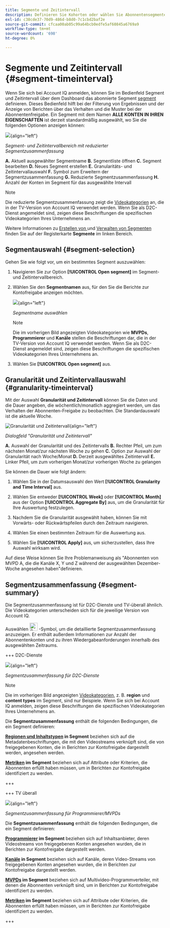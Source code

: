 ```yaml
---
title: Segmente und Zeitintervall
description: Definieren Sie Kohorten oder wählen Sie Abonnentensegmente aus, um die Möglichkeiten zur Kontofreigabe und die Muster Ihrer Kanal-Viewer für die Verwendung grafischer Tools und Berichte in Account IQ zu messen.
exl-id: c38cde37-70d9-486d-b8d0-7c1cbd2baf2e
source-git-commit: cfcaa00ab05c99a64bcb0edfe5af60845a6769a9
workflow-type: tm+mt
source-wordcount: '698'
ht-degree: 0%

---
```



# Segmente und Zeitintervall {#segment-timeinterval}

Wenn Sie sich bei Account IQ anmelden, können Sie im Bedienfeld Segment und Zeitintervall über dem Dashboard das abonnierte Segment [segment](product-concepts.md#segmet-def) definieren. Dieses Bedienfeld hilft bei der Filterung von Ergebnissen und der Anzeige von Berichten über das Verhalten und die Muster bei der Abonnentenfreigabe. Ein Segment mit dem Namen **ALLE KONTEN IN IHREN EIGENSCHAFTEN** ist derzeit standardmäßig ausgewählt, wo Sie die folgenden Optionen anzeigen können:

![](assets/new-segment-selector-collapsed.png){align="left"}

*Segment- und Zeitintervallbereich mit reduzierter Segmentzusammenfassung*

**A.** Aktuell ausgewählter Segmentname **B.** Segmentliste öffnen **C.** Segment bearbeiten **D.** Neues Segment erstellen **E.** Granularitäts- und Zeitintervallauswahl **F.** Symbol zum Erweitern der Segmentzusammenfassung **G.** Reduzierte Segmentzusammenfassung **H.** Anzahl der Konten im Segment für das ausgewählte Intervall

>[!NOTE]
>
> Die reduzierte Segmentzusammenfassung zeigt die [Videokategorien](product-concepts.md#video-category-def) an, die in der TV-Version von Account IQ verwendet werden. Wenn Sie als D2C-Dienst angemeldet sind, zeigen diese Beschriftungen die spezifischen Videokategorien Ihres Unternehmens an.

Weitere Informationen zu [Erstellen von ](work-with-segments.md#create-new-segment) und [Verwalten von Segmenten](work-with-segments.md#manage-segment) finden Sie auf der Registerkarte **Segmente** im linken Bereich.

## Segmentauswahl {#segment-selection}

Gehen Sie wie folgt vor, um ein bestimmtes Segment auszuwählen:

1. Navigieren Sie zur Option **[!UICONTROL Open segment]** im Segment- und Zeitintervallbereich.
1. Wählen Sie den **Segmentnamen** aus, für den Sie die Berichte zur Kontofreigabe anzeigen möchten.

   ![](assets/open-segment.png){align="left"}

   *Segmentname auswählen*

   >[!NOTE]
   >
   > Die im vorherigen Bild angezeigten Videokategorien wie **MVPDs**, **Programmierer** und **Kanäle** stellen die Beschriftungen dar, die in der TV-Version von Account IQ verwendet werden. Wenn Sie als D2C-Dienst angemeldet sind, zeigen diese Beschriftungen die spezifischen Videokategorien Ihres Unternehmens an.

1. Wählen Sie **[!UICONTROL Open segment]** aus.


## Granularität und Zeitintervallauswahl {#granularity-timeinterval}

Mit der Auswahl **Granularität und Zeitintervall** können Sie die Daten und die Dauer angeben, die wöchentlich/monatlich aggregiert werden, um das Verhalten der Abonnenten-Freigabe zu beobachten. Die Standardauswahl ist die aktuelle Woche.

![Granularität und Zeitintervall](assets/granularity-timeinterval-weekwise.png){align="left"}

*Dialogfeld &quot;Granularität und Zeitintervall&quot;*

**A.** Auswahl der Granularität und des Zeitintervalls **B.** Rechter Pfeil, um zum nächsten Monat/zur nächsten Woche zu gehen **C.** Option zur Auswahl der Granularität nach Woche/Monat **D.** Derzeit ausgewähltes Zeitintervall **E.** Linker Pfeil, um zum vorherigen Monat/zur vorherigen Woche zu gelangen

Sie können die Dauer wie folgt ändern:

1. Wählen Sie in der Datumsauswahl den Wert **[!UICONTROL Granularity and Time Interval]** aus.

1. Wählen Sie entweder **[!UICONTROL Week]** oder **[!UICONTROL Month]** aus der Option **[!UICONTROL Aggregate By]** aus, um die Granularität für Ihre Auswertung festzulegen.

1. Nachdem Sie die Granularität ausgewählt haben, können Sie mit Vorwärts- oder Rückwärtspfeilen durch den Zeitraum navigieren.

1. Wählen Sie einen bestimmten Zeitraum für die Auswertung aus.

1. Wählen Sie **[!UICONTROL Apply]** aus, um sicherzustellen, dass Ihre Auswahl wirksam wird.

Auf diese Weise können Sie Ihre Problemanweisung als &quot;Abonnenten von MVPD A, die die Kanäle X, Y und Z während der ausgewählten Dezember-Woche angesehen haben&quot;definieren.

## Segmentzusammenfassung {#segment-summary}

Die Segmentzusammenfassung ist für D2C-Dienste und TV-überall ähnlich. Die Videokategorien unterscheiden sich für die jeweilige Version von Account IQ.

Auswählen <img alt= "Segmentzusammenfassung erweitern" src="./assets/expand-segment-summary.svg" width="25"> -Symbol, um die detaillierte Segmentzusammenfassung anzuzeigen. Er enthält außerdem Informationen zur Anzahl der Abonnentenkonten und zu ihren Wiedergabeanforderungen innerhalb des ausgewählten Zeitraums.

+++ D2C-Dienste

![](assets/segment-panel-d2c.png){align="left"}

*Segmentzusammenfassung für D2C-Dienste*

>[!NOTE]
>
>Die im vorherigen Bild angezeigten [Videokategorien](product-concepts.md#video-category-def), z. B. **region** und **content types** im Segment, sind nur Beispiele. Wenn Sie sich bei Account IQ anmelden, zeigen diese Beschriftungen die spezifischen Videokategorien Ihres Unternehmens an.

Die **Segmentzusammenfassung** enthält die folgenden Bedingungen, die ein Segment definieren:

**[Regionen und Inhaltstypen](product-concepts.md#video-category-def) in Segment** beziehen sich auf die Metadatenbeschriftungen, die mit den Videostreams verknüpft sind, die von freigegebenen Konten, die in Berichten zur Kontofreigabe dargestellt werden, angesehen werden.

**[Metriken](product-concepts.md#metric) im Segment** beziehen sich auf Attribute oder Kriterien, die Abonnenten erfüllt haben müssen, um in Berichten zur Kontofreigabe identifiziert zu werden.

+++

+++ TV überall

![](assets/segment-panel-programmers-mvpd.png){align="left"}

*Segmentzusammenfassung für Programmierer/MVPDs*

Die **Segmentzusammenfassung** enthält die folgenden Bedingungen, die ein Segment definieren:

**[Programmierer](product-concepts.md#programmer-def) im Segment** beziehen sich auf Inhaltsanbieter, deren Videostreams von freigegebenen Konten angesehen wurden, die in Berichten zur Kontofreigabe dargestellt werden.

**[Kanäle](product-concepts.md#channel-def) in Segment** beziehen sich auf Kanäle, deren Video-Streams von freigegebenen Konten angesehen wurden, die in Berichten zur Kontofreigabe dargestellt werden.

**[MVPDs](product-concepts.md#mvpd-def) im Segment** beziehen sich auf Multivideo-Programmverteiler, mit denen die Abonnenten verknüpft sind, um in Berichten zur Kontofreigabe identifiziert zu werden.

**[Metriken](product-concepts.md#metric) im Segment** beziehen sich auf Attribute oder Kriterien, die Abonnenten erfüllt haben müssen, um in Berichten zur Kontofreigabe identifiziert zu werden.

+++
